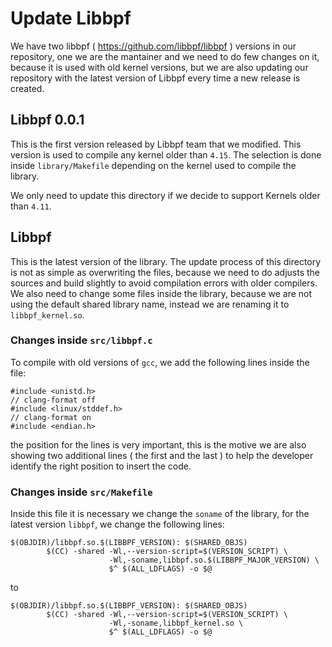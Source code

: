 # Update Libbpf

We have two libbpf ( https://github.com/libbpf/libbpf ) versions in our repository, one we are the mantainer
and we need to do few changes on it, because it is used with old kernel versions, but we are also
updating our repository with the latest version of Libbpf every time a new release is created.

## Libbpf 0.0.1

This is the first version released by Libbpf team that we modified. This version is used to compile any kernel 
 older than `4.15`.  The selection is done inside `library/Makefile` depending on the kernel used to compile 
the library.

We only need to update this directory if we decide to support Kernels older than `4.11`.

## Libbpf

This is the latest version of the library. The update process of this directory is not as simple as overwriting the files,
 because we need to do adjusts the sources and build slightly to avoid compilation errors with older compilers. We also need to change some files inside the library, because we are not using the default shared library name, instead we are renaming it to  `libbpf_kernel.so`.

### Changes inside `src/libbpf.c`

To compile with old versions of `gcc`, we add the following lines inside the file:

```
#include <unistd.h>
// clang-format off
#include <linux/stddef.h>
// clang-format on
#include <endian.h>
```

the position for the lines is very important, this is the motive we are also showing two additional lines ( the first 
 and the last ) to help the developer identify the right position to insert the code.

### Changes inside `src/Makefile`

Inside this file it is necessary we change the `soname` of the library, for the latest version `libbpf`, we change
the following lines:

```
$(OBJDIR)/libbpf.so.$(LIBBPF_VERSION): $(SHARED_OBJS)
        $(CC) -shared -Wl,--version-script=$(VERSION_SCRIPT) \
                      -Wl,-soname,libbpf.so.$(LIBBPF_MAJOR_VERSION) \
                      $^ $(ALL_LDFLAGS) -o $@
```

to

```
$(OBJDIR)/libbpf.so.$(LIBBPF_VERSION): $(SHARED_OBJS)
        $(CC) -shared -Wl,--version-script=$(VERSION_SCRIPT) \
                      -Wl,-soname,libbpf_kernel.so \
                      $^ $(ALL_LDFLAGS) -o $@
```
